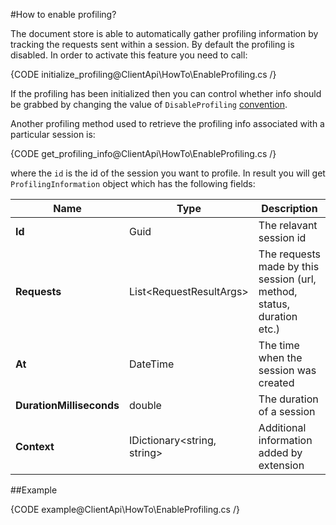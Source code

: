 ﻿#How to enable profiling?

The document store is able to automatically gather profiling information by tracking the requests sent within a session. By default the profiling is disabled. In order to
activate this feature you need to call:

{CODE initialize_profiling@ClientApi\HowTo\EnableProfiling.cs /}

If the profiling has been initialized then you can control whether info should be grabbed by changing the value of `DisableProfiling` [convention](../configuration/conventions/misc#disableprofiling).

Another profiling method used to retrieve the profiling info associated with a particular session is:

{CODE get_profiling_info@ClientApi\HowTo\EnableProfiling.cs /}

where the `id` is the id of the session you want to profile. In result you will get `ProfilingInformation` object which has the following fields:

| Name | Type | Description |
| ------------- | ------------- | ----- |
| **Id** | Guid | The relavant session id |
| **Requests** | List&lt;RequestResultArgs&gt; | The requests made by this session (url, method, status, duration etc.) |
| **At** | DateTime | The time when the session was created |
| **DurationMilliseconds** | double | The duration of a session |
| **Context** | IDictionary<string, string> | Additional information added by extension |

##Example

{CODE example@ClientApi\HowTo\EnableProfiling.cs /}